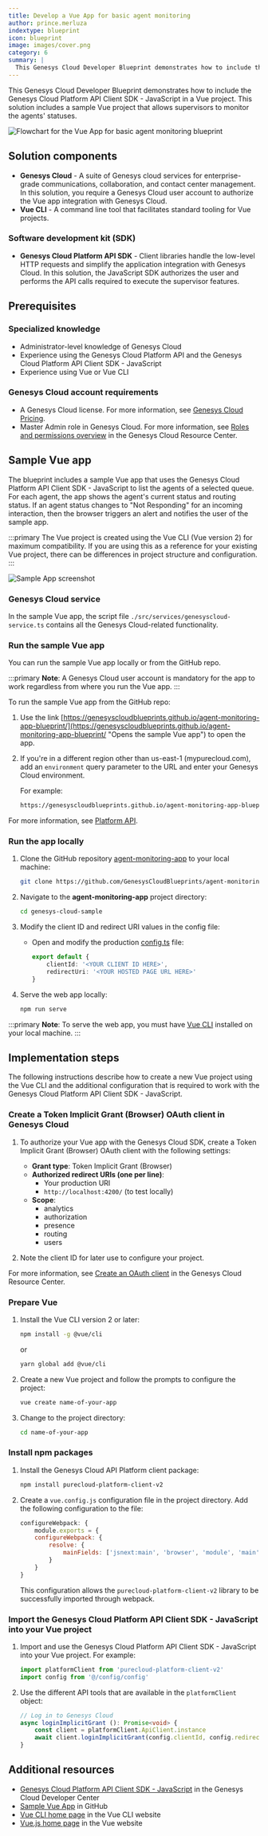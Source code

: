 ```yaml
---
title: Develop a Vue App for basic agent monitoring
author: prince.merluza
indextype: blueprint
icon: blueprint
image: images/cover.png
category: 6
summary: |
  This Genesys Cloud Developer Blueprint demonstrates how to include the Genesys Cloud Platform API Client SDK - JavaScript in a Vue project. This solution includes a sample Vue project that allows supervisors to monitor the agents' statuses.
---
```


This Genesys Cloud Developer Blueprint demonstrates how to include the Genesys Cloud Platform API Client SDK - JavaScript in a Vue project. This solution includes a sample Vue project that allows supervisors to monitor the agents' statuses.

![Flowchart for the Vue App for basic agent monitoring blueprint](./images/vue-app-genesys-cloud.png "Develop a Vue App for basic agent monitoring")

## Solution components

* **Genesys Cloud** - A suite of Genesys cloud services for enterprise-grade communications, collaboration, and contact center management. In this solution, you require a Genesys Cloud user account to authorize the Vue app integration with Genesys Cloud.
* **Vue CLI** - A command line tool that facilitates standard tooling for Vue projects.

### Software development kit (SDK)

* **Genesys Cloud Platform API SDK** -  Client libraries handle the low-level HTTP requests and simplify the application integration with Genesys Cloud. In this solution, the JavaScript SDK authorizes the user and performs the API calls required to execute the supervisor features.
  
## Prerequisites

### Specialized knowledge

* Administrator-level knowledge of Genesys Cloud
* Experience using the Genesys Cloud Platform API and the Genesys Cloud Platform API Client SDK - JavaScript
* Experience using Vue or Vue CLI 

### Genesys Cloud account requirements

* A Genesys Cloud license. For more information, see [Genesys Cloud Pricing](https://www.genesys.com/pricing "Opens the Genesys Cloud pricing page").
* Master Admin role in Genesys Cloud. For more information, see [Roles and permissions overview](https://help.mypurecloud.com/?p=24360 "Opens the Roles and permissions overview article") in the Genesys Cloud Resource Center.

## Sample Vue app  

The blueprint includes a sample Vue app that uses the Genesys Cloud Platform API Client SDK - JavaScript to list the agents of a selected queue. For each agent, the app shows the agent's current status and routing status. If an agent status changes to "Not Responding" for an incoming interaction, then the browser triggers an alert and notifies the user of the sample app.

:::primary
The Vue project is created using the Vue CLI (Vue version 2) for maximum compatibility. If you are using this as a reference for your existing Vue project, there can be differences in project structure and configuration.
:::

![Sample App screenshot](images/screenshot-1.png "Sample app that shows the agent details")

### Genesys Cloud service

In the sample Vue app, the script file `./src/services/genesyscloud-service.ts` contains all the Genesys Cloud-related functionality.

### Run the sample Vue app

You can run the sample Vue app locally or from the GitHub repo.

:::primary
**Note**: A Genesys Cloud user account is mandatory for the app to work regardless from where you run the Vue app.
:::

To run the sample Vue app from the GitHub repo:

1. Use the link [https://genesyscloudblueprints.github.io/agent-monitoring-app-blueprint/](https://genesyscloudblueprints.github.io/agent-monitoring-app-blueprint/ "Opens the sample Vue app") to open the app.
2. If you're in a different region other than us-east-1 (mypurecloud.com), add an `environment` query parameter to the URL and enter your Genesys Cloud environment.

    For example:

    ```bash
    https://genesyscloudblueprints.github.io/agent-monitoring-app-blueprint/?environment=mypurecloud.com.au
    ```

  For more information, see [Platform API](/api/rest/ "Opens the Platform API page").

### Run the app locally

1. Clone the GitHub repository [agent-monitoring-app](https://github.com/GenesysCloudBlueprints/agent-monitoring-app "Opens the GitHub repository") to your local machine:

    ```bash
    git clone https://github.com/GenesysCloudBlueprints/agent-monitoring-app.git
    ```

2. Navigate to the **agent-monitoring-app** project directory:

    ```bash
    cd genesys-cloud-sample
    ```

3. Modify the client ID and redirect URI values in the config file:

    * Open and modify the production [config.ts](/agent-monitoring-app/src/config/ "Opens the config.ts file") file:

        ```typescript
        export default {
            clientId: '<YOUR CLIENT ID HERE>',
            redirectUri: '<YOUR HOSTED PAGE URL HERE>'
        }
        ```

4. Serve the web app locally:

    ```bash
    npm run serve
    ```

  :::primary
  **Note**: To serve the web app, you must have [Vue CLI](https://cli.vuejs.org/ "Vue CLI home page") installed on your local machine.
  :::
  
## Implementation steps

The following instructions describe how to create a new Vue project using the Vue CLI and the additional configuration that is required to work with the Genesys Cloud Platform API Client SDK - JavaScript.

### Create a Token Implicit Grant (Browser) OAuth client in Genesys Cloud

1. To authorize your Vue app with the Genesys Cloud SDK, create a Token Implicit Grant (Browser) OAuth client with the following settings:

    * **Grant type**: Token Implicit Grant (Browser)
    * **Authorized redirect URIs (one per line)**:
       * Your production URI
       * `http://localhost:4200/` (to test locally)
    * **Scope**:
       * analytics
       * authorization
       * presence
       * routing
       * users
2. Note the client ID for later use to configure your project.

For more information, see [Create an OAuth client](https://help.mypurecloud.com/articles/create-an-oauth-client/ "Opens the Create an OAuth client article") in the Genesys Cloud Resource Center.

### Prepare Vue

1. Install the Vue CLI version 2 or later:

    ```bash
    npm install -g @vue/cli
    ```
    or
    ```bash
    yarn global add @vue/cli
    ```

2. Create a new Vue project and follow the prompts to configure the project:

    ```bash
    vue create name-of-your-app
    ```

3. Change to the project directory:

    ```bash
    cd name-of-your-app
    ```

### Install npm packages

1. Install the Genesys Cloud API Platform client package:

    ```bash
    npm install purecloud-platform-client-v2
    ```

2. Create a `vue.config.js` configuration file in the project directory. Add the following configuration to the file:

    ```javascript
    configureWebpack: {
        module.exports = {
        configureWebpack: {
            resolve: {
                mainFields: ['jsnext:main', 'browser', 'module', 'main']
            }
        }
    }
    ```
    This configuration allows the `purecloud-platform-client-v2` library to be successfully imported through webpack.

### Import the Genesys Cloud Platform API Client SDK - JavaScript into your Vue project

1. Import and use the Genesys Cloud Platform API Client SDK - JavaScript into your Vue project. For example:

    ```typescript
    import platformClient from 'purecloud-platform-client-v2'
    import config from '@/config/config'
    ```
2. Use the different API tools that are available in the `platformClient` object:
   
    ```typescript
    // Log in to Genesys Cloud
    async loginImplicitGrant (): Promise<void> {
        const client = platformClient.ApiClient.instance
        await client.loginImplicitGrant(config.clientId, config.redirectUri)
    }
    ```

## Additional resources

* [Genesys Cloud Platform API Client SDK - JavaScript](/api/rest/client-libraries/javascript/ "Opens the Platform API JavaScript Client page") in the Genesys Cloud Developer Center
* [Sample Vue App](https://genesyscloudblueprints.github.io/agent-monitoring-app-blueprint/ "Opens the sample Vue app") in GitHub
* [Vue CLI home page](https://cli.vuejs.org/ "Opens the Vue CLI website") in the Vue CLI website
* [Vue.js home page](https://vuejs.org/ "Opens the Vue website") in the Vue website
